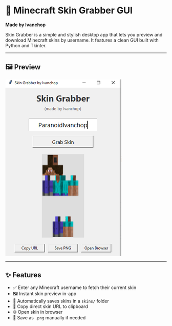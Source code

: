 # 🧍 Minecraft Skin Grabber GUI
**Made by Ivanchop**

Skin Grabber is a simple and stylish desktop app that lets you preview and download Minecraft skins by username. It features a clean GUI built with Python and Tkinter.

---

## 🖼️ Preview

![Skin Grabber Screenshot](skin.png)

---

## ✨ Features

- ✅ Enter any Minecraft username to fetch their current skin
- 🖼️ Instant skin preview in-app
- 📁 Automatically saves skins in a `skins/` folder
- 🔗 Copy direct skin URL to clipboard
- 🌐 Open skin in browser
- 💾 Save as `.png` manually if needed
